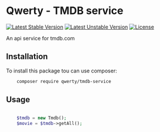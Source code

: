 # Qwerty - TMDB service

[![Latest Stable Version](http://poser.pugx.org/qwerty/tmdb/v)](https://packagist.org/packages/qwerty/tmdb)
[![Latest Unstable Version](http://poser.pugx.org/qwerty/tmdb/v/unstable)](https://packagist.org/packages/qwerty/tmdb)
[![License](http://poser.pugx.org/qwerty/tmdb/license)](https://packagist.org/packages/qwerty/tmdb)



An api service for tmdb.com


## Installation

To install this package tou can use composer:

```bash
    composer require qwerty/tmdb-service
```



## Usage 

```php

    $tmdb = new Tmdb();
    $movie = $tmdb->getAll();

```
